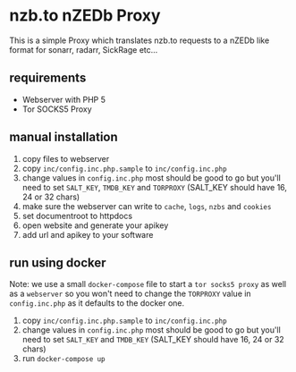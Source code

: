 # nzb.to nZEDb Proxy

This is a simple Proxy which translates nzb.to requests to a nZEDb like format for sonarr, radarr, SickRage etc...

## requirements

- Webserver with PHP 5
- Tor SOCKS5 Proxy

## manual installation

1. copy files to webserver
2. copy `inc/config.inc.php.sample` to `inc/config.inc.php`
3. change values in `config.inc.php` most should be good to go but you'll need to set `SALT_KEY`, `TMDB_KEY` and `TORPROXY` (SALT_KEY should have 16, 24 or 32 chars)
4. make sure the webserver can write to `cache`, `logs`, `nzbs` and `cookies`
5. set documentroot to httpdocs
6. open website and generate your apikey
7. add url and apikey to your software

## run using docker

Note: we use a small `docker-compose` file to start a `tor socks5 proxy` as well as a `webserver` so you won't need to change the `TORPROXY` value in `config.inc.php` as it defaults to the docker one.

1. copy `inc/config.inc.php.sample` to `inc/config.inc.php`
2. change values in `config.inc.php` most should be good to go but you'll need to set `SALT_KEY` and `TMDB_KEY` (SALT_KEY should have 16, 24 or 32 chars)
3. run `docker-compose up`
